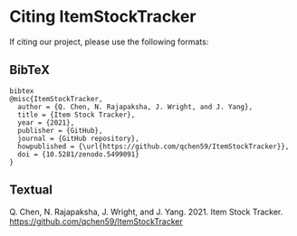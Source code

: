 # Citing ItemStockTracker

If citing our project, please use the following formats:

## BibTeX

```
bibtex
@misc{ItemStockTracker,
  author = {Q. Chen, N. Rajapaksha, J. Wright, and J. Yang},
  title = {Item Stock Tracker},
  year = {2021},
  publisher = {GitHub},
  journal = {GitHub repository},
  howpublished = {\url{https://github.com/qchen59/ItemStockTracker}},
  doi = {10.5281/zenodo.5499091}
}
```

## Textual

Q. Chen, N. Rajapaksha, J. Wright, and J. Yang. 2021. 
Item Stock Tracker. https://github.com/qchen59/ItemStockTracker
